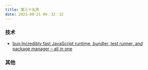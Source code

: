```yaml
---
title: 第三十五周
date: 2023-08-21 09：32：12
---
```


### 技术

- [bun:Incredibly fast JavaScript runtime, bundler, test runner, and package manager – all in one](https://bun.sh/)

### 其他
